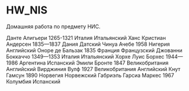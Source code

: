 # HW_NIS
Домашняя работа по предмету НИС.
<?xml version="1.0" encoding="utf-8"?>
<!DOCTYPE list>
<list name="Лучшие книги">
   <book number="1">
   <title>
      Божественная комедия
   </title>
   <feature>
      <author>Данте Алигьери</author>
      <year>1265-1321</year>
      <country>Италия</country>
      <language>Итальянский</language>
   </feature>
   </book>
   <book number="2">
   <title>
      Сказки
   </title>
   <feature>
      <author>Ханс Кристиан Андерсен</author>
      <year>1835—1837</year>
      <country>Дания</country>
      <language>Датский</language>
   </feature>
   </book>
  <book number="3">
   <title>
      И пришло разрушение
   </title>
   <feature>
      <author>Чинуа Ачебе</author>
      <year>1958</year>
      <country>Нигерия</country>
      <language>Английский</language>
   </feature>
   </book>
   <book number="4">
   <title>
      Отец Горио
   </title>
   <feature>
      <author>Оноре де Бальзак</author>
      <year>1835</year>
      <country>Франция</country>
      <language>Французский</language>
   </feature>
   </book>
   <book number="5">
   <title>
      Декамерон
   </title>
   <feature>
      <author>Джованни Боккаччо</author>
      <year>1349—1353</year>
      <country>Италия</country>
      <language>Итальянский</language>
   </feature>
   </book>
   <book number="6">
   <title>
      Вымыслы
   </title>
   <feature>
      <author>Хорхе Луис Борхес</author>
      <year>1944—1986</year>
      <country>Аргентина</country>
      <language>Испанский</language>
   </feature>
   </book>
   <book number="7">
   <title>
      Грозовой перевал
   </title>
   <feature>
      <author>Эмили Бронте</author>
      <year>1847</year>
      <country>Великобритания</country>
      <language>Английский</language>
   </feature>
   </book>
   <book number="8">
   <title>
      На маяк
   </title>
   <feature>
      <author>Вирджиния Вулф</author>
      <year>1927</year>
      <country>Великобритания</country>
      <language>Английский</language>
   </feature>
   </book>
   <book number="9">
   <title>
      Голод
   </title>
   <feature>
      <author>Кнут Гамсун</author>
      <year>1890</year>
      <country>Норвегия</country>
      <language>Норвежский</language>
   </feature>
   </book>
   <book number="10">
   <title>
      Сто лет одиночества
   </title>
   <feature>
      <author>Габриэль Гарсиа Маркес</author>
      <year>1967</year>
      <country>Колумбия</country>
      <language>Испанский</language>
   </feature>
   </book>
</list>
